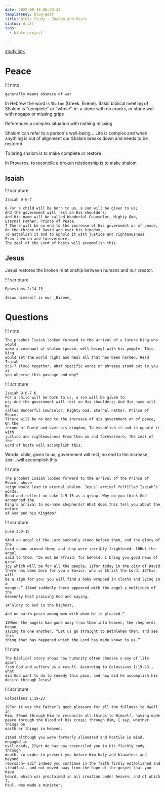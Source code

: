 ```yaml
---
date: 2022-09-18 06:38:32
templateKey: blog-post
title: Bible Study - Shalom and Peace
status: draft
tags:
  - bible-project

---
```


[study link](https://bibleproject.com/bible-studies/shalom-peace/)


# Peace 

!!! note

    generally means absnese of war

In Hebrew the word is `Shalom` (Greek: Eirene). Basic biblical meeting of
Shalom is "complete" or "whole". ie. a stone with no cracks, or stone wall with
nogaps or missing grips

References a complex situation with nothing missing

Shalom can refer to a person's well-being... Life is complex and when anything
is out of alignment our Shalom breaks down and needs to be restored

To bring shalom is to make complete or restore

In Proverbs, to reconcile a broken relationship is to make shalom

## Isaiah


!!! scripture
    
    Isaiah 9:6-7

    6 For a child will be born to us, a son will be given to us;
    And the government will rest on His shoulders;
    And His name will be called Wonderful Counselor, Mighty God,
    Eternal Father, Prince of Peace.
    7 There will be no end to the increase of His government or of peace,
    On the throne of David and over his kingdom,
    To establish it and to uphold it with justice and righteousness
    From then on and forevermore.
    The zeal of the Lord of hosts will accomplish this. 

## Jesus

Jesus restores the broken relationship between humans and our creator.

!!! scripture

    Ephesians 2:14-15

    Jesus himeself is our _Eirene_

# Questions

!!! note

    The prophet Isaiah looked forward to the arrival of a future king who would
    make a covenant of shalom (peace, well-being) with his people. This king
    would set the world right and heal all that has been harmed. Read Isaiah
    9:6-7 aloud together. What specific words or phrases stand out to you as
    you observe this passage and why?

!!! scripture

    Isaiah 9:6-7 6
    For a child will be born to us, a son will be given to
    us; And the government will rest on His shoulders; And His name will be
    called Wonderful Counselor, Mighty God, Eternal Father, Prince of Peace.
    7There will be no end to the increase of His government or of peace, On the
    throne of David and over his kingdom, To establish it and to uphold it with
    justice and righteousness From then on and forevermore. The zeal of the
    Lord of hosts will accomplish this.


Words: child, given to us, government will rest, no end to the increase, zeal...will accomplish this

!!! note

    The prophet Isaiah looked forward to the arrival of the Prince of Peace, whose
    reign would lead to eternal shalom. Jesus’ arrival fulfilled Isaiah’s words.
    Read and reflect on Luke 2:9-15 as a group. Why do you think God announced the
    King’s arrival to no-name shepherds? What does this tell you about the nature
    of God and his Kingdom?

!!! scripture

    Luke 2:9-15

    9And an angel of the Lord suddenly stood before them, and the glory of the
    Lord shone around them; and they were terribly frightened. 10But the angel
    said to them, “Do not be afraid; for behold, I bring you good news of great
    joy which will be for all the people; 11for today in the city of David
    there has been born for you a Savior, who is Christ the Lord. 12This will
    be a sign for you: you will find a baby wrapped in cloths and lying in a
    manger.” 13And suddenly there appeared with the angel a multitude of the
    heavenly host praising God and saying,

    14“Glory to God in the highest,

    And on earth peace among men with whom He is pleased.”

    15When the angels had gone away from them into heaven, the shepherds began
    saying to one another, “Let us go straight to Bethlehem then, and see this
    thing that has happened which the Lord has made known to us.”


!!! note

    The biblical story shows how humanity often chooses a way of life apart
    from God and suffers as a result. According to Colossians 1:19-23 , what
    did God want to do to remedy this pain, and how did he accomplish his
    desire through Jesus?

!!! scripture

    Colossians 1:19-23

    19For it was the Father’s good pleasure for all the fullness to dwell in
    Him, 20and through Him to reconcile all things to Himself, having made
    peace through the blood of His cross; through Him, I say, whether things on
    earth or things in heaven.

    21And although you were formerly alienated and hostile in mind, engaged in
    evil deeds, 22yet He has now reconciled you in His fleshly body through
    death, in order to present you before Him holy and blameless and beyond
    reproach— 23if indeed you continue in the faith firmly established and
    steadfast, and not moved away from the hope of the gospel that you have
    heard, which was proclaimed in all creation under heaven, and of which I,
    Paul, was made a minister.

